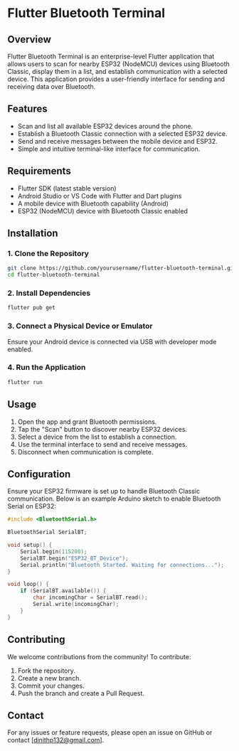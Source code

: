 # Flutter Bluetooth Terminal

## Overview
Flutter Bluetooth Terminal is an enterprise-level Flutter application that allows users to scan for nearby ESP32 (NodeMCU) devices using Bluetooth Classic, display them in a list, and establish communication with a selected device. This application provides a user-friendly interface for sending and receiving data over Bluetooth.

## Features
- Scan and list all available ESP32 devices around the phone.
- Establish a Bluetooth Classic connection with a selected ESP32 device.
- Send and receive messages between the mobile device and ESP32.
- Simple and intuitive terminal-like interface for communication.

## Requirements
- Flutter SDK (latest stable version)
- Android Studio or VS Code with Flutter and Dart plugins
- A mobile device with Bluetooth capability (Android)
- ESP32 (NodeMCU) device with Bluetooth Classic enabled

## Installation
### 1. Clone the Repository
```bash
git clone https://github.com/yourusername/flutter-bluetooth-terminal.git
cd flutter-bluetooth-terminal
```

### 2. Install Dependencies
```bash
flutter pub get
```

### 3. Connect a Physical Device or Emulator
Ensure your Android device is connected via USB with developer mode enabled.

### 4. Run the Application
```bash
flutter run
```

## Usage
1. Open the app and grant Bluetooth permissions.
2. Tap the "Scan" button to discover nearby ESP32 devices.
3. Select a device from the list to establish a connection.
4. Use the terminal interface to send and receive messages.
5. Disconnect when communication is complete.

## Configuration
Ensure your ESP32 firmware is set up to handle Bluetooth Classic communication. Below is an example Arduino sketch to enable Bluetooth Serial on ESP32:
```cpp
#include <BluetoothSerial.h>

BluetoothSerial SerialBT;

void setup() {
    Serial.begin(115200);
    SerialBT.begin("ESP32_BT_Device");
    Serial.println("Bluetooth Started. Waiting for connections...");
}

void loop() {
    if (SerialBT.available()) {
        char incomingChar = SerialBT.read();
        Serial.write(incomingChar);
    }
}
```

## Contributing
We welcome contributions from the community! To contribute:
1. Fork the repository.
2. Create a new branch.
3. Commit your changes.
4. Push the branch and create a Pull Request.

## Contact
For any issues or feature requests, please open an issue on GitHub or contact [dinithp132@gmail.com].

